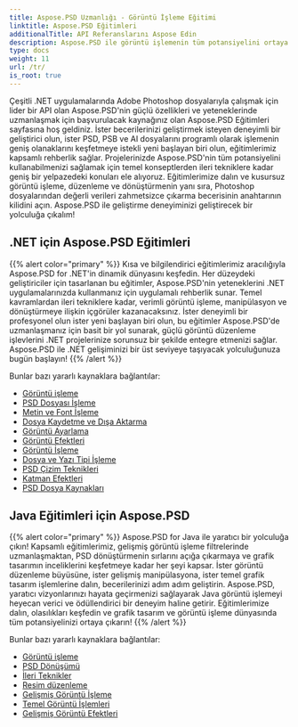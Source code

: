 ```yaml
---
title: Aspose.PSD Uzmanlığı - Görüntü İşleme Eğitimi
linktitle: Aspose.PSD Eğitimleri
additionalTitle: API Referanslarını Aspose Edin
description: Aspose.PSD ile görüntü işlemenin tüm potansiyelini ortaya çıkarın! Uzman görüşleri ve uygulamalı rehberlik için kapsamlı eğitimlerimize dalın.
type: docs
weight: 11
url: /tr/
is_root: true
---
```


Çeşitli .NET uygulamalarında Adobe Photoshop dosyalarıyla çalışmak için lider bir API olan Aspose.PSD'nin güçlü özellikleri ve yeteneklerinde uzmanlaşmak için başvurulacak kaynağınız olan Aspose.PSD Eğitimleri sayfasına hoş geldiniz. İster becerilerinizi geliştirmek isteyen deneyimli bir geliştirici olun, ister PSD, PSB ve AI dosyalarını programlı olarak işlemenin geniş olanaklarını keşfetmeye istekli yeni başlayan biri olun, eğitimlerimiz kapsamlı rehberlik sağlar. Projelerinizde Aspose.PSD'nin tüm potansiyelini kullanabilmenizi sağlamak için temel konseptlerden ileri tekniklere kadar geniş bir yelpazedeki konuları ele alıyoruz. Eğitimlerimize dalın ve kusursuz görüntü işleme, düzenleme ve dönüştürmenin yanı sıra, Photoshop dosyalarından değerli verileri zahmetsizce çıkarma becerisinin anahtarının kilidini açın. Aspose.PSD ile geliştirme deneyiminizi geliştirecek bir yolculuğa çıkalım!

## .NET için Aspose.PSD Eğitimleri
{{% alert color="primary" %}}
Kısa ve bilgilendirici eğitimlerimiz aracılığıyla Aspose.PSD for .NET'in dinamik dünyasını keşfedin. Her düzeydeki geliştiriciler için tasarlanan bu eğitimler, Aspose.PSD'nin yeteneklerini .NET uygulamalarınızda kullanmanız için uygulamalı rehberlik sunar. Temel kavramlardan ileri tekniklere kadar, verimli görüntü işleme, manipülasyon ve dönüştürmeye ilişkin içgörüler kazanacaksınız. İster deneyimli bir profesyonel olun ister yeni başlayan biri olun, bu eğitimler Aspose.PSD'de uzmanlaşmanız için basit bir yol sunarak, güçlü görüntü düzenleme işlevlerini .NET projelerinize sorunsuz bir şekilde entegre etmenizi sağlar. Aspose.PSD ile .NET gelişiminizi bir üst seviyeye taşıyacak yolculuğunuza bugün başlayın!
{{% /alert %}}

Bunlar bazı yararlı kaynaklara bağlantılar:
 
- [Görüntü işleme](./net/image-processing/)
- [PSD Dosyası İşleme](./net/psd-file-manipulation/)
- [Metin ve Font İşleme](./net/text-and-font-manipulation/)
- [Dosya Kaydetme ve Dışa Aktarma](./net/file-saving-and-exporting/)
- [Görüntü Ayarlama](./net/image-adjustment/)
- [Görüntü Efektleri](./net/image-effects/)
- [Görüntü İşleme](./net/image-manipulation/)
- [Dosya ve Yazı Tipi İşleme](./net/file-and-font-handling/)
- [PSD Çizim Teknikleri](./net/psd-drawing-techniques/)
- [Katman Efektleri](./net/layer-effects/)
- [PSD Dosya Kaynakları](./net/psd-file-resources/)


## Java Eğitimleri için Aspose.PSD
{{% alert color="primary" %}}
Aspose.PSD for Java ile yaratıcı bir yolculuğa çıkın! Kapsamlı eğitimlerimiz, gelişmiş görüntü işleme filtrelerinde uzmanlaşmaktan, PSD dönüştürmenin sırlarını açığa çıkarmaya ve grafik tasarımın inceliklerini keşfetmeye kadar her şeyi kapsar. İster görüntü düzenleme büyüsüne, ister gelişmiş manipülasyona, ister temel grafik tasarım işlemlerine dalın, becerilerinizi adım adım geliştirin. Aspose.PSD, yaratıcı vizyonlarınızı hayata geçirmenizi sağlayarak Java görüntü işlemeyi heyecan verici ve ödüllendirici bir deneyim haline getirir. Eğitimlerimize dalın, olasılıkları keşfedin ve grafik tasarım ve görüntü işleme dünyasında tüm potansiyelinizi ortaya çıkarın!
{{% /alert %}}

Bunlar bazı yararlı kaynaklara bağlantılar:

- [Görüntü işleme](./java/image-processing/)
- [PSD Dönüşümü](./java/psd-conversion/)
- [İleri Teknikler](./java/advanced-techniques/)
- [Resim düzenleme](./java/image-editing/)
- [Gelişmiş Görüntü İşleme](./java/advanced-image-manipulation/)
- [Temel Görüntü İşlemleri](./java/basic-image-operations/)
- [Gelişmiş Görüntü Efektleri](./java/advanced-image-effects/)